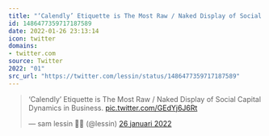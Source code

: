 ```yaml
---
title: "‘Calendly’ Etiquette is The Most Raw / Naked Display of Social Capital Dynamics in Business. https:/..."
id: 1486477359717187589
date: 2022-01-26 23:13:14
icon: twitter
domains:
- twitter.com
source: Twitter
2022: "01"
src_url: "https://twitter.com/lessin/status/1486477359717187589"
---
```

<blockquote class="twitter-tweet" data-lang="nl" data-dnt="true"><p lang="en" dir="ltr">‘Calendly’ Etiquette is The Most Raw / Naked Display of Social Capital Dynamics in Business. <a href="https://t.co/GEdYj6J6Rt">pic.twitter.com/GEdYj6J6Rt</a></p>&mdash; sam lessin 🏴‍☠️ (@lessin) <a href="https://twitter.com/lessin/status/1486477359717187589?ref_src=twsrc%5Etfw">26 januari 2022</a></blockquote>
<script async src="https://platform.twitter.com/widgets.js" charset="utf-8"></script>

